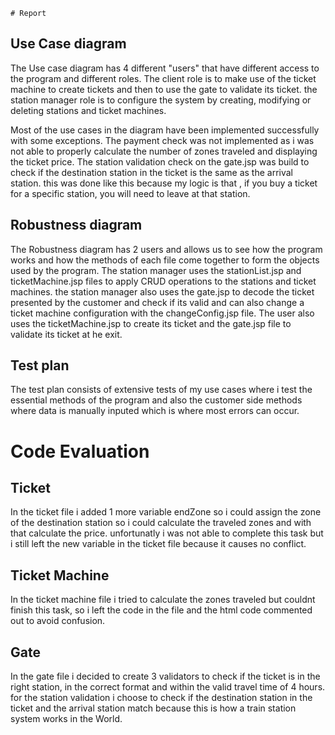     # Report

## Use Case diagram

The Use case diagram has 4 different "users" that have different access to the program and different roles. The client role is to make use of the ticket machine to create tickets and then to use the gate to validate its ticket. the station manager role is to configure the system by creating, modifying or deleting stations and ticket machines.

Most of the use cases in the diagram have been implemented successfully with some exceptions. The payment check was not implemented as i was not able to properly calculate the number of zones traveled and displaying the ticket price. The station validation check on the gate.jsp was build to check if the destination station in the ticket is the same as the arrival station. this was done like this because my logic is that , if you buy a ticket for a specific station, you will need to leave at that station.


## Robustness diagram

The Robustness diagram has 2 users and allows us to see how the program works and how the methods of each file come together to form the objects used by the program. The station manager uses the stationList.jsp and ticketMachine.jsp files to apply CRUD operations to the stations and ticket machines. the station manager also uses the gate.jsp to decode the ticket presented by the customer and check if its valid and can also change a ticket machine configuration with the changeConfig.jsp file. The user also uses the ticketMachine.jsp to create its ticket and the gate.jsp file to validate its ticket at he exit.


## Test plan

The test plan consists of extensive tests of my use cases where i test the essential methods of the program and also the customer side methods where data is manually inputed which is where most errors can occur.


# Code Evaluation

## Ticket

In the ticket file i added 1 more variable endZone so i could assign the zone of the destination station so i could calculate the traveled zones and with that calculate the price. unfortunatly i was not able to complete this task but i still left the new variable in the ticket file because it causes no conflict.

## Ticket Machine

In the ticket machine file i tried to calculate the zones traveled but couldnt finish this task, so i left the code in the file and the html code commented out to avoid confusion.

## Gate

In the gate file i decided to create 3 validators to check if the ticket is in the right station, in the correct format and within the valid travel time of 4 hours. for the station validation i choose to check if the destination station in the ticket and the arrival station match because this is how a train station system works in the World.
    

